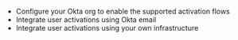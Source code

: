 * Configure your Okta org to enable the supported activation flows
* Integrate user activations using Okta email
* Integrate user activations using your own infrastructure
